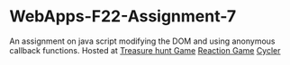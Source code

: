 # WebApps-F22-Assignment-7
An assignment on java script modifying the DOM and using anonymous callback functions.
Hosted at
[Treasure hunt Game](https://44-563-web-apps-f22.github.io/44563-webapps-assignment-7-DhruvaTejaSamala/treasure.html)
[Reaction Game](https://44-563-web-apps-f22.github.io/44563-webapps-assignment-7-DhruvaTejaSamala/reaction.html)
[Cycler](https://44-563-web-apps-f22.github.io/44563-webapps-assignment-7-DhruvaTejaSamala/cycler.html)
